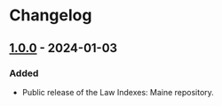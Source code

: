 # Changelog

## [1.0.0] - 2024-01-03

### Added

- Public release of the Law Indexes: Maine repository.

[1.0.0]: https://github.com/localgeohistoryproject/law-indexes-maine/releases/tag/v1.0.0
